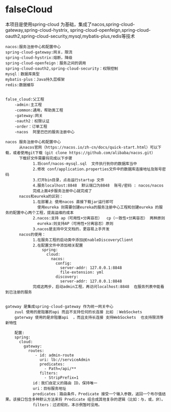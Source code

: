 # falseCloud 
 本项目是使用spring-cloud 为基础，集成了nacos,spring-cloud-gateway,spring-cloud-hystrix,
 spring-cloud-openfeign,spring-cloud-oauth2,spring-cloud-security,mysql,mybatis-plus,redis等技术
    
    
    nacos:服务注册中心和配置中心
    spring-cloud-gateway:网关，限流
    spring-cloud-hystrix:熔断，降级
    spring-cloud-openfeign：服务之间的调用
    spring-cloud-oauth2,spring-cloud-security：权限控制
    mysql：数据库类型
    mybatis-plus：Java持久层框架
    redis:数据缓存
 
 
    false_cloud:父工程
        -admin:主工程
        -common:通用，帮助类工程
        -gateway:网关
        -oauth2：权限认证
        -order：订单工程
        -nacos  阿里巴巴的服务注册中心
        
    nacos 服务注册中心和配置中心
          从nacos官网（https://nacos.io/zh-cn/docs/quick-start.html）可以下载，或者使用git下载（git clone https://github.com/alibaba/nacos.git）
          下载好文件需要将完成以下步骤
                1.将conf/nacos-mysql.sql  文件执行到你的数据库当中
                2.修改 conf/application.properties文件中的数据库连接地址及账号密码
                3.打开bin目录，点击运行startup 文件
                4.服务localhost:8848  默认端口为8848  账号/密码 : nacos/nacos
                完成上面4步服务注册中心就完成了
          nacos和eureka的区别：
                1.在部署上 使用nacos 直接下载jar运行即可 
                  使用eureka 则需要创建eureka的服务注册中心工程和创建eureka 的服务的配置中心两个工程，提高运维的成本
                2.nacos:支持 ap（可用性+分离容忍）  cp（一致性+分离容忍） 两种原则
                  eureka:则支持AP（可用性+分离容忍）原则
                3.nacos是支持中文文档的，更容易上手开发
          nacos的使用：
                1.在服务工程的启动类中添加@EnableDiscoveryClient
                2.在配置文件中添加相关配置
                    spring:
                      cloud:
                        nacos:
                          config:
                            server-addr: 127.0.0.1:8848
                            file-extension: yml
                          discovery:
                            server-addr: 127.0.0.1:8848
                完成这两步，启动admin工程，再访问localhost:8848  在服务列表中能看到已注册的服务
          
        
    gateway 是集成spring-cloud-gateway 作为统一网关中心
        zuul 使用的是阻塞的api 而且不支持任何的长连接 比如 ：WebSockets
        gaterway 使用的是非阻塞api  ，而且支持长连接 支持WebSockets  也支持限流等新特性
        
        配置:
        spring:
          cloud:
            gateway:
              routes:
                 - id: admin-route
                   uri: lb://serviceAdmin
                   predicates:
                     - Path=/api/**
                   filters:
                     - StripPrefix=1
                id：我们自定义的路由 ID，保持唯一
                uri：目标服务地址
                predicates：路由条件，Predicate 接受一个输入参数，返回一个布尔值结果。该接口包含多种默认方法来将 Predicate 组合成其他复杂的逻辑（比如：与，或，非）。
                filters：过滤规则，本示例暂时没用。
                
    
        
        
